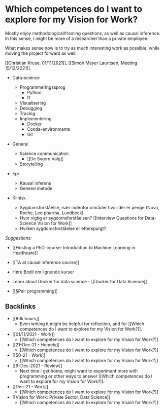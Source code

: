 # Which competences do I want to explore for my Vision for Work?
Mostly enjoy methodological/framing questions, as well as causal inference. In this sense, I might be more of a researcher than a private employee.

What makes sense now is to try as much interesting work as possible, while moving the project forward as well. 

[[Christian Kruse, 01\/11\/2021]], [[Simon Meyer Lauritsen, Meeting 15\/12\/2021]].

* Data-science
	* Programmeringssprog
		* Python
		* R
	* Visualisering
	* Debugging
	* Tracing
	* Implementering
		* Docker 
		* Conda-environments
		* Git

* General
	* Science communication
		* [[De Svære Valg]]
	* Storytelling

* Epi
	* Kausal inferens
	* Generel metode

* Klinisk
	* Sygdomsforståelse, især indenfor områder hvor der er penge (Novo, Roche, Leo pharma, Lundbeck)
	* Hvor vigtig er sygdomsforståelsen? [[Interview Questions for Data-Science Vision for Work]]
	* Hvilken sygdomsforståelse er efterspurgt?

*Suggestions:*
* [[Hosting a PhD-course: Introduction to Machine Learning in Healthcare]]

* [[TA at causal inference course]]

* Høre Bodil om lignende kurser

* Learn about Docker for data science - [[Docker for Data Science]]

* [[§Pair programming]]

<!-- #service/project #home/project #p0 -->


## Backlinks
* [[80k hours]]
	* Even writing it might be helpful for reflection, and for [[Which competences do I want to explore for my Vision for Work?]].
* [[01/11/2021 - Work]]
	* [[Which competences do I want to explore for my Vision for Work?]]
* [[21-Dec-21 - Homely]]
	* [[Which competences do I want to explore for my Vision for Work?]]
* [[50-21 - Work]]
	* [[Which competences do I want to explore for my Vision for Work?]]
* [[9-Dec-2021 - Review]]
	* Next time I get home, might want to experiment more with programming or other ways to answer [[Which competences do I want to explore for my Vision for Work?]].
* [[Dec-21 - Work]]
	* [[Which competences do I want to explore for my Vision for Work?]]
* [[Vision for Work: Private Sector, Data Science]]
	* [[Which competences do I want to explore for my Vision for Work?]]

<!-- #p0 #service -->

<!-- {BearID:DD2E1C2E-3D2B-48F1-B655-45550DD8681F-91685-0000039058878BD4} -->
